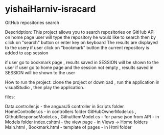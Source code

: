 # yishaiHarniv-isracard
GitHub repositories search

Descridption:
This project allows you to search repositories on GitHub API
on home page user will type the repository he would like to search
then by click on "search" button or enter key on keyboard The results are displayed to the userץ
if user click on  "bookmark" button the current repository is added to asp session

if user go to bookmark page , results saved in SESSION will be shown to the user
if user go to home page and the session not empty , results saved in SESSION will be shown to the user



How to run the project:
clone the project or download , run the application in visualStudio , then play the application.


files:

Data.controller.js - the anguarJS controller in Scripts folder
HomeController.cs - in controllers folder
GitHubOwnerModel.cs , GithubResponseModel.cs , GithutItemModel.cs - for parse json from API  - in Models folder
index.cshtml - the view page - in Views -> Home folders
Main.html , Bookmark.html - template of pages - in Html folder 


